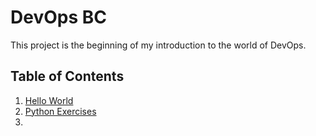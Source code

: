 # DevOps BC

This project is the beginning of my introduction to the world of DevOps.

## Table of Contents

1. [Hello World](hello-world.py)
2. [Python Exercises](python)
3. 
